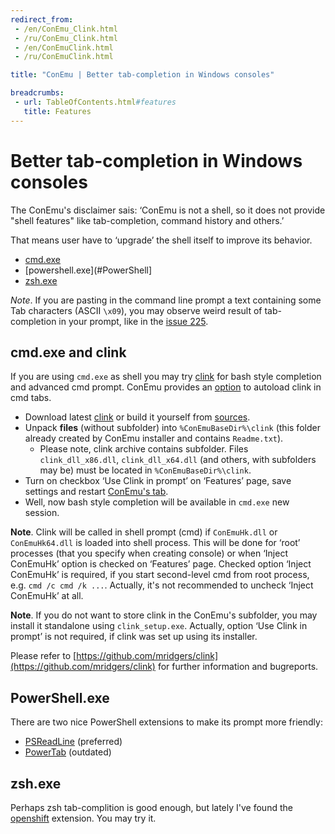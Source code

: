 ```yaml
---
redirect_from:
 - /en/ConEmu_Clink.html
 - /ru/ConEmu_Clink.html
 - /en/ConEmuClink.html
 - /ru/ConEmuClink.html

title: "ConEmu | Better tab-completion in Windows consoles"

breadcrumbs:
 - url: TableOfContents.html#features
   title: Features
---
```


# Better tab-completion in Windows consoles

The ConEmu's disclaimer sais: ‘ConEmu is not a shell, so it does not provide
"shell features" like tab-completion, command history and others.’

That means user have to ‘upgrade’ the shell itself to improve its behavior.

* [cmd.exe](#ConEmu_and_clink)
* [powershell.exe](#PowerShell]
* [zsh.exe](#zsh)


*Note*. If you are pasting in the command line prompt a text
containing some Tab characters (ASCII `\x09`),
you may observe weird result of tab-completion in your prompt,
like in the [issue 225](https://github.com/Maximus5/ConEmu/issues/225).


<h2 id="ConEmu_and_clink"> cmd.exe and clink </h2>

If you are using `cmd.exe` as shell you may try [clink](http://mridgers.github.io/clink/)
for bash style completion and advanced cmd prompt.
ConEmu provides an [option](SettingsFeatures.html) to autoload clink in cmd tabs.

* Download latest [clink](http://mridgers.github.io/clink/)
  or build it yourself from [sources](https://github.com/mridgers/clink#building-clink).
* Unpack **files** (without subfolder) into `%ConEmuBaseDir%\clink`
  (this folder already created by ConEmu installer and contains `Readme.txt`).
  * Please note, clink archive contains subfolder. Files `clink_dll_x86.dll`, `clink_dll_x64.dll`
    (and others, with subfolders may be) must be located in `%ConEmuBaseDir%\clink`.
* Turn on checkbox ‘Use Clink in prompt’ on ‘Features’ page, save settings and restart [ConEmu's tab](RestartTab.html).
* Well, now bash style completion will be available in `cmd.exe` new session.


**Note**. Clink will be called in shell prompt (cmd) if
`ConEmuHk.dll` or `ConEmuHk64.dll` is loaded into shell process.
This will be done for ‘root’ processes (that you specify when creating console)
or when ‘Inject ConEmuHk’ option is checked on ‘Features’ page.
Checked option ‘Inject ConEmuHk’ is required, if you start second-level cmd
from root process, e.g. `cmd /c cmd /k ...`.
Actually, it's not recommended to uncheck ‘Inject ConEmuHk’ at all.


**Note**. If you do not want to store clink in the ConEmu's subfolder,
you may install it standalone using `clink_setup.exe`.
Actually, option ‘Use Clink in prompt’ is not required,
if clink was set up using its installer.

Please refer to
[https://github.com/mridgers/clink](https://github.com/mridgers/clink)
for further information and bugreports.


<h2 id="PowerShell"> PowerShell.exe </h2>

There are two nice PowerShell extensions to make its prompt more friendly:

* [PSReadLine](http://github.com/lzybkr/PSReadLine) (preferred)
* [PowerTab](http://powertab.codeplex.com/) (outdated)


<h2 id="zsh"> zsh.exe </h2>

Perhaps zsh tab-complition is good enough, but lately I've found the
[openshift](https://blog.openshift.com/openshift-3-tab-completion-for-windows/)
extension. You may try it.
